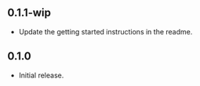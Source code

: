## 0.1.1-wip

- Update the getting started instructions in the readme.

## 0.1.0

- Initial release.
